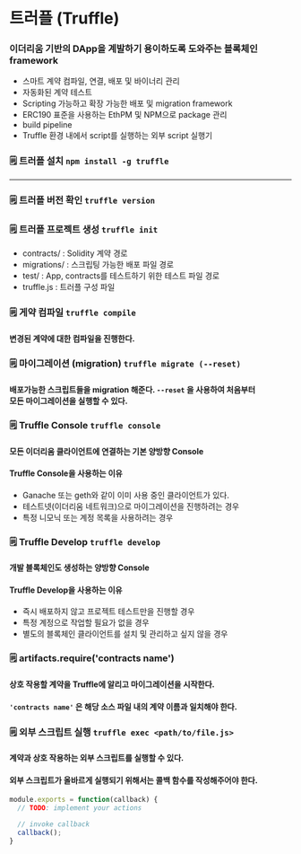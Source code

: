 # 트러플 (Truffle)

### 이더리움 기반의 DApp을 계발하기 용이하도록 도와주는 블록체인 framework

* 스마트 계약 컴파일, 연결, 배포 및 바이너리 관리
* 자동화된 계약 테스트
* Scripting 가능하고 확장 가능한 배포 및 migration framework
* ERC190 표준을 사용하는 EthPM 및 NPM으로 package 관리
* build pipeline
* Truffle 환경 내에서 script를 실행하는 외부 script 실행기

### 🗒️ 트러플 설치 ``` npm install -g truffle ```
***

### 🗒️ 트러플 버전 확인 ``` truffle version ```

### 🗒️ 트러플 프로젝트 생성  ``` truffle init ```
* contracts/ : Solidity 계약 경로
* migrations/ : 스크립팅 가능한 배포 파일 경로
* test/ : App, contracts를 테스트하기 위한 테스트 파일 경로
* truffle.js : 트러플 구성 파일

### 🗒️ 게약 컴파일 ``` truffle compile ```

#### 변경된 계약에 대한 컴파일을 진행한다.
 
### 🗒️ 마이그레이션 (migration) ``` truffle migrate (--reset) ```

#### 배포가능한 스크립트들을 migration 해준다. ``` --reset ``` 을 사용하여 처음부터 <br>모든 마이그레이션을 실행할 수 있다.

### 🗒️ Truffle Console ``` truffle console ```

#### 모든 이더리움 클라이언트에 연결하는 기본 양방향 Console

#### Truffle Console을 사용하는 이유
* Ganache 또는 geth와 같이 이미 사용 중인 클라이언트가 있다.
* 테스트넷(이더리움 네트워크)으로 마이그레이션을 진행하려는 경우
* 특정 니모닉 또는 계정 목록을 사용하려는 경우

### 🗒️ Truffle Develop ``` truffle develop ```

#### 개발 블록체인도 생성하는 양방향 Console

#### Truffle Develop을 사용하는 이유
* 즉시 배포하지 않고 프로젝트 테스트만을 진행할 경우
* 특정 계정으로 작업할 필요가 없을 경우
* 별도의 블록체인 클라이언트를 설치 및 관리하고 싶지 않을 경우

### 🗒️ artifacts.require('contracts name')

#### 상호 작용할 계약을 Truffle에 알리고 마이그레이션을 시작한다.
#### ``` 'contracts name' ``` 은 해당 소스 파일 내의 계약 이름과 일치해야 한다.

### 🗒️ 외부 스크립트 실행 ``` truffle exec <path/to/file.js> ```

#### 계약과 상호 작용하는 외부 스크립트를 실행할 수 있다.
#### 외부 스크립트가 올바르게 실행되기 위해서는 콜백 함수를 작성해주어야 한다.
``` JavaScript
module.exports = function(callback) {
  // TODO: implement your actions

  // invoke callback
  callback();
}
```
